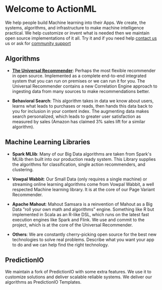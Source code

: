 # Welcome to ActionML

We help people build Machine learning into their Apps. We create, the systems, algorithms, and infrastructure to make machine intelligence practical. We help customize or invent what is needed then we maintain open source implementations of it all. Try it and if you need help [contact us](/#contact) us or ask for [community support](https://groups.google.com/forum/#!forum/actionml-user) 

## Algorithms

 - [**The Universal Recommender**](/docs/ur): Perhaps the most flexible recommender in open source. Implemented as a complete end-to-end integrated system that you can run on premises or we can run it for you. The Universal Recommender contains a new Correlation Engine approach to ingesting data from many sources to make recommendations better.
 
 - **Behavioral Search**: This algorithm takes in data we know about users, learns what leads to purchases or reads, then hands this data back to you for inclusion in your content index. The augmenting data makes search personalized, which leads to greater user satisfaction as measured by sales (Amazon has claimed 3% sales lift for a similar algorithm).
 
## Machine Learning Libraries

 - **Spark MLlib**: Many of our Big Data algorithms are taken from Spark's MLlib then built into our production ready system. This Library supplies the algorithms for classification, single action recommenders, and clustering.

 - **Vowpal Wabbit**: Our Small Data (only requires a single machine) or streaming online learning algorithms come from Vowpal Wabbit, a well respected Machine learning library. It is at the core of our Page Variant Recommender.

 - **Apache Mahout**: Mahout Samsara is a reinvention of Mahout as a Big Data "roll your own math and algorithms" engine. Something like R but implemented in Scala as an R-like DSL, which runs on the latest fast execution engines like Spark and Flink. We use and commit to the project, which is at the core of the Universal Recommender.
 
 - **Others**: We are constantly cherry-picking open source for the best new technologies to solve real problems. Describe what you want your app to do and we can help find the right technology.
 
## PredictionIO

We maintain a fork of PredictionIO with some extra features. We use it to customize solutions and deliver scalable reliable systems. We deliver our algorithms as PredictionIO Templates. 
